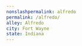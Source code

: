 ```yaml
---
﻿nonslashpermalink: alfredo
permalink: /alfredo/
alley: Alfredo
city: Fort Wayne
state: Indiana
---
```

